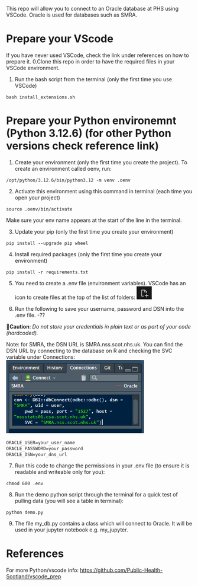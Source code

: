 This repo will allow you to connect to an Oracle database at PHS using VSCode. Oracle is used for databases such as SMRA.

# Prepare your VScode
If you have never used VSCode, check the link under references on how to prepare it.
0.Clone this repo in order to have the required files in your VSCode environment.

1. Run the bash script from the terminal (only the first time you use VSCode)
```
bash install_extensions.sh
```
# Prepare your Python environemnt (Python 3.12.6) (for other Python versions check reference link)
1. Create your environment (only the first time you create the project). To create an environment called oenv, run:
```
/opt/python/3.12.6/bin/python3.12 -m venv .oenv
```
2. Activate this environment using this command in terminal (each time you open your project)
```
source .oenv/bin/activate
```
 Make sure your env name appears at the start of the line in the terminal.

3. Update your pip (only the first time you create your environment)
```
pip install --upgrade pip wheel
```
4. Install required packages (only the first time you create your environment)
```
pip install -r requirements.txt
```
5. You need to create a .env file (environment variables). VSCode has an icon to create files at the top of the list of folders: ![icon](image.png) 

6. Run the following to save your username, password and DSN into the .env file. -??

🔴**Caution**: *Do not store your credentials in plain text or as part of your code (hardcoded).*

Note: for SMRA, the DSN URL is SMRA.nss.scot.nhs.uk.
You can find the DSN URL by connecting to the database on R and checking the SVC variable under Connections: ![dsn url](image-1.png)

```
ORACLE_USER=your_user_name
ORACLE_PASSWORD=your_password
ORACLE_DSN=your_dns_url
```
7. Run this code to change the permissions in your .env file (to ensure it is readable and writeable only for you):
```
chmod 600 .env
```
8. Run the demo python script through the terminal for a quick test of pulling data (you will see a table in terminal):
```
python demo.py
```
9. The file my_db.py contains a class which will connect to Oracle. It will be used in your 
jupyter notebook e.g. my_jupyter.

# References

For more Python/vscode info: https://github.com/Public-Health-Scotland/vscode_prep
